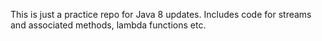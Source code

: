 This is just a practice repo for Java 8 updates.
Includes code for streams and associated methods, lambda functions etc.
